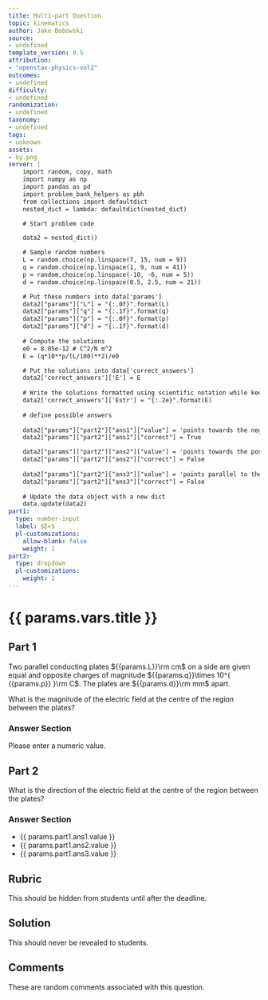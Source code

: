 ```yaml
---
title: Multi-part Question
topic: kinematics
author: Jake Bobowski
source:
- undefined
template_version: 0.5
attribution:
- "openstax-physics-vol2"
outcomes:
- undefined
difficulty:
- undefined
randomization:
- undefined
taxonomy:
- undefined
tags:
- unknown
assets:
- by.png
server: |
    import random, copy, math
    import numpy as np
    import pandas as pd
    import problem_bank_helpers as pbh
    from collections import defaultdict
    nested_dict = lambda: defaultdict(nested_dict)

    # Start problem code

    data2 = nested_dict()

    # Sample random numbers
    L = random.choice(np.linspace(7, 15, num = 9))
    q = random.choice(np.linspace(1, 9, num = 41))
    p = random.choice(np.linspace(-10, -6, num = 5))
    d = random.choice(np.linspace(0.5, 2.5, num = 21))

    # Put these numbers into data['params']
    data2["params"]["L"] = "{:.0f}".format(L)
    data2["params"]["q"] = "{:.1f}".format(q)
    data2["params"]["p"] = "{:.0f}".format(p)
    data2["params"]["d"] = "{:.1f}".format(d)
        
    # Compute the solutions
    e0 = 8.85e-12 # C^2/N m^2
    E = (q*10**p/(L/100)**2)/e0

    # Put the solutions into data['correct_answers']
    data2['correct_answers']['E'] = E
    
    # Write the solutions formatted using scientific notation while keeping 3 sig figs.
    data2['correct_answers']['Estr'] = "{:.2e}".format(E)
    
    # define possible answers
    
    data2["params"]["part2"]["ans1"]["value"] = 'points towards the negative plate'
    data2["params"]["part2"]["ans1"]["correct"] = True

    data2["params"]["part2"]["ans2"]["value"] = 'points towards the positive plate'
    data2["params"]["part2"]["ans2"]["correct"] = False
    
    data2["params"]["part2"]["ans3"]["value"] = 'points parallel to the plates'
    data2["params"]["part2"]["ans3"]["correct"] = False
    
    # Update the data object with a new dict
    data.update(data2)
part1:
  type: number-input
  label: $E=$
  pl-customizations:
    allow-blank: false
    weight: 1
part2:
  type: dropdown  
  pl-customizations:
    weight: 1
---
```

# {{ params.vars.title }}

## Part 1

Two parallel conducting plates ${{params.L}}\rm cm$ on a side are given equal and opposite charges of magnitude ${{params.q}}\times 10^{ {{params.p}} }\rm C$.  The plates are ${{params.d}}\rm mm$ apart.

What is the magnitude of the electric field at the centre of the region between the plates?

### Answer Section

Please enter a numeric value.

## Part 2

What is the direction of the electric field at the centre of the region between the plates?

### Answer Section

- {{ params.part1.ans1.value }}
- {{ params.part1.ans2.value }}
- {{ params.part1.ans3.value }}

## Rubric

This should be hidden from students until after the deadline.

## Solution

This should never be revealed to students.

## Comments

These are random comments associated with this question.